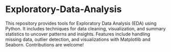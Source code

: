 # Exploratory-Data-Analysis
This repository provides tools for Exploratory Data Analysis (EDA) using Python. It includes techniques for data cleaning, visualization, and summary statistics to uncover patterns and insights. Features include handling missing data, outlier detection, and visualizations with Matplotlib and Seaborn. Contributions are welcome!
